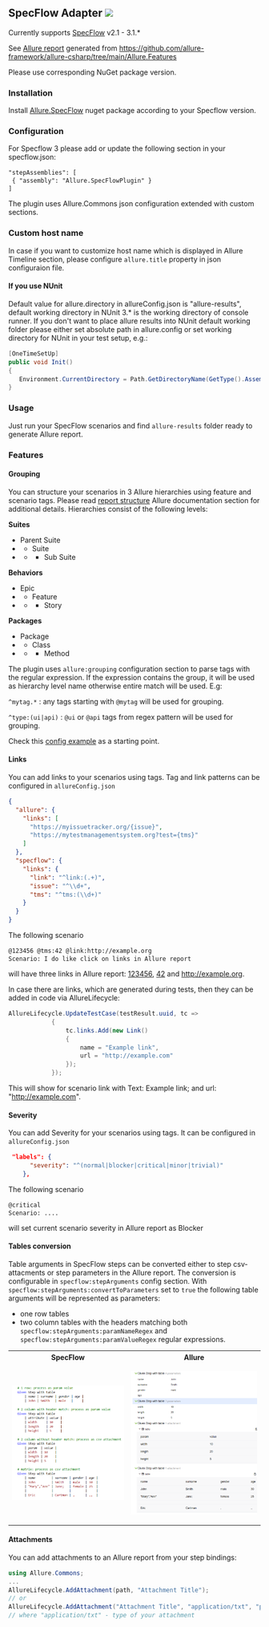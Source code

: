 ## SpecFlow Adapter  [![](http://img.shields.io/nuget/vpre/Allure.SpecFlow.svg?style=flat)](https://www.nuget.org/packages/Allure.SpecFlow)
Currently supports [SpecFlow](http://specflow.org/) v2.1 - 3.1.*

See [Allure report](https://allure-secondary.z23.web.core.windows.net/) generated from https://github.com/allure-framework/allure-csharp/tree/main/Allure.Features

Please use corresponding NuGet package version.
### Installation

Install  [Allure.SpecFlow](https://www.nuget.org/packages/Allure.SpecFlow) nuget package according to your Specflow version.
### Configuration
For Specflow 3 please add or update the following section in your specflow.json:
 ```                  
"stepAssemblies": [
  { "assembly": "Allure.SpecFlowPlugin" }
]
```
The plugin uses Allure.Commons json configuration extended with custom sections.
### Custom host name
In case if you want to customize host name which is displayed in Allure Timeline section, please configure `allure.title` property in json configuraion file.
#### If you use NUnit
Default value for allure.directory in allureConfig.json is "allure-results", default working directory in NUnit 3.* is the working directory of console runner. If you don't want to place allure results into NUnit default working folder please either set absolute path in allure.config or set working directory for NUnit in your test setup, e.g.:
``` csharp
[OneTimeSetUp]
public void Init()
{
   Environment.CurrentDirectory = Path.GetDirectoryName(GetType().Assembly.Location);
}
```
### Usage
Just run your SpecFlow scenarios and find `allure-results` folder ready to generate Allure report.

### Features
#### Grouping
You can structure your scenarios in 3 Allure hierarchies using feature and scenario tags.
Please read [report structure](https://docs.qameta.io/allure/latest/#_report_structure) Allure documentation section for additional details. Hierarchies consist of the following levels:

**Suites**
* Parent Suite
* * Suite
* * * Sub Suite

**Behaviors**
* Epic
* * Feature
* * * Story

**Packages**
* Package
* * Class
* * * Method

The plugin uses `allure:grouping` configuration section to parse tags with the regular expression. If the expression contains the group, it will be used as hierarchy level name otherwise entire match will be used. E.g:

`^mytag.*` : any tags starting with `@mytag` will be used for grouping.

`^type:(ui|api)` : `@ui` or `@api` tags from regex pattern will be used for grouping.

Check this [config example](https://github.com/allure-framework/allure-csharp/blob/main/Tests.SpecRun/allureConfig.json) as a starting point.

#### Links
You can add links to your scenarios using tags. Tag and link patterns can be configured in `allureConfig.json`
``` json
{
  "allure": {
    "links": [
      "https://myissuetracker.org/{issue}",
      "https://mytestmanagementsystem.org?test={tms}"
    ]
  },
  "specflow": {
    "links": {
      "link": "^link:(.+)",
      "issue": "^\\d+",
      "tms": "^tms:(\\d+)"
    }
  }
}
```
The following scenario
``` cucumber
@123456 @tms:42 @link:http://example.org 
Scenario: I do like click on links in Allure report 
```
will have three links in Allure report:
[123456](https://myissuetracker.org/123456), [42](https://mytestmanagementsystem.org?test=tms-42) and http://example.org.

In case there are links, which are generated during tests, then they can be added in code via AllureLifecycle:
``` c#
AllureLifecycle.UpdateTestCase(testResult.uuid, tc =>
            {
                tc.links.Add(new Link()
                {
                    name = "Example link",
                    url = "http://example.com"
                });
            });
```
This will show for scenario link with Text: Example link; and url: "http://example.com".

#### Severity
You can add Severity for your scenarios using tags. It can be configured in `allureConfig.json`
``` json
 "labels": {
      "severity": "^(normal|blocker|critical|minor|trivial)"
    },
```
The following scenario
``` cucumber
@critical
Scenario: ....
```
will set current scenario severity in Allure report as Blocker

#### Tables conversion
Table arguments in SpecFlow steps can be converted either to step csv-attacments or step parameters in the Allure report. The conversion is configurable in `specflow:stepArguments` config section.
With `specflow:stepArguments:convertToParameters` set to `true` the following table arguments will be represented as parameters:
* one row tables
* two column tables with the headers matching both `specflow:stepArguments:paramNameRegex` and `specflow:stepArguments:paramValueRegex` regular expressions.

<table>
<th>SpecFlow</th>
<th>Allure</th>
<tr>
<td>

![](https://github.com/allure-framework/allure-csharp/blob/main/img/wiki-step-all.PNG)

</td>
<td>

![](https://github.com/allure-framework/allure-csharp/blob/main/img/allure-step-all.PNG)

</td>
</tr>
</table>

#### Attachments
You can add attachments to an Allure report from your step bindings:
```csharp
using Allure.Commons;
...
AllureLifecycle.AddAttachment(path, "Attachment Title");
// or
AllureLifecycle.AddAttachment("Attachment Title", "application/txt", "path");
// where "application/txt" - type of your attachment
```
